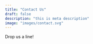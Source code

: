 ```yaml
---
title: "Contact Us"
draft: false
description: "this is meta description"
image: "images/contact.svg"
---
```


Drop us a line!
